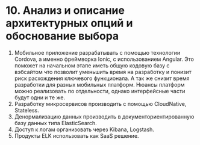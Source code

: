 # 10. Анализ и описание архитектурных опций и обоснование выбора

1. Мобильное приложение разрабатывать с помощью технологии Cordova, а именно фреймворка Ionic, c использованием Angular. Это поможет на начальном этапе иметь общую кодовую базу с вэбсайтом что позволит уменьшить время на разработку и понизит риск расхождения ключевого функционала. А так же снизит время разработки для разных мобильных платформ. Нюансы платформ можно реализовать по отдельности, однако интерфейсные части будут одни и те же.
2. Разработку микросервисов производить с помощью CloudNative, Stateless.
3. Денормализацию данных производить в документориентированную базу данных типа ElasticSearch.
4. Доступ к логам организовать через Kibana, Logstash.
5. Продукты ELK использовать как SaaS решение.
